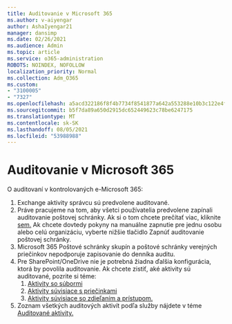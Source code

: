 ```yaml
---
title: Auditovanie v Microsoft 365
ms.author: v-aiyengar
author: AshaIyengar21
manager: dansimp
ms.date: 02/26/2021
ms.audience: Admin
ms.topic: article
ms.service: o365-administration
ROBOTS: NOINDEX, NOFOLLOW
localization_priority: Normal
ms.collection: Adm_O365
ms.custom:
- "3100005"
- "7327"
ms.openlocfilehash: a5acd322186f8f4b7734f8541877a642a553288e10b3c122e4f276b9bb611308
ms.sourcegitcommit: b5f7da89a650d2915dc652449623c78be6247175
ms.translationtype: MT
ms.contentlocale: sk-SK
ms.lasthandoff: 08/05/2021
ms.locfileid: "53988988"
---
```

# <a name="auditing-in-microsoft-365"></a>Auditovanie v Microsoft 365

O auditovaní v kontrolovaných e-Microsoft 365:

1. Exchange aktivity správcu sú predvolene auditované.
1. Práve pracujeme na tom, aby všetci používatelia predvolene zapínali auditovanie poštovej schránky. Ak si o tom chcete prečítať viac, kliknite [sem.](https://techcommunity.microsoft.com/t5/Security-Privacy-and-Compliance/Exchange-Mailbox-Auditing-will-be-enabled-by-default/ba-p/215171) Ak chcete dovtedy pokyny na manuálne zapnutie pre jednu osobu alebo celú organizáciu, vyberte nižšie tlačidlo Zapnúť auditovanie poštovej schránky.
1. Microsoft 365 Poštové schránky skupín a poštové schránky verejných priečinkov nepodporuje zapisovanie do denníka auditu.
1. Pre SharePoint/OneDrive nie je potrebná žiadna ďalšia konfigurácia, ktorá by povolila auditovanie. Ak chcete zistiť, aké aktivity sú auditované, pozrite si téme:
    1. [Aktivity so súbormi](https://docs.microsoft.com/office365/securitycompliance/search-the-audit-log-in-security-and-compliance#file-and-page-activities)
    1. [Aktivity súvisiace s priečinkami](https://docs.microsoft.com/office365/securitycompliance/search-the-audit-log-in-security-and-compliance#folder-activities)
    1. [Aktivity súvisiace so zdieľaním a prístupom.](https://docs.microsoft.com/office365/securitycompliance/search-the-audit-log-in-security-and-compliance#sharing-and-access-request-activities)
1. Zoznam všetkých auditových aktivít podľa služby nájdete v téme [Auditované aktivity.](https://docs.microsoft.com/office365/securitycompliance/search-the-audit-log-in-security-and-compliance#audited-activities)
